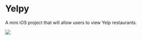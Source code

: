 # Yelpy

A mini iOS project that will allow users to view Yelp restaurants. 

![](https://media.giphy.com/media/nfVmmxQjx7Fv2oZIwn/giphy.gif)
